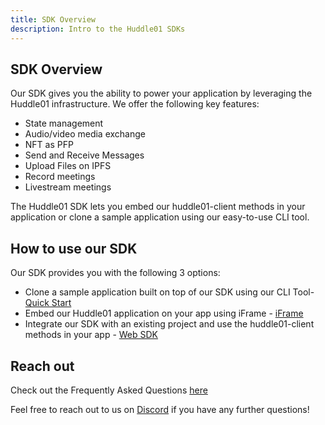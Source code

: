 ```yaml
---
title: SDK Overview
description: Intro to the Huddle01 SDKs
---
```


## SDK Overview

Our SDK gives you the ability to power your application by leveraging the Huddle01 infrastructure. We offer the following key features:

- State management
- Audio/video media exchange
- NFT as PFP
- Send and Receive Messages
- Upload Files on IPFS
- Record meetings
- Livestream meetings

The Huddle01 SDK lets you embed our huddle01-client methods in your application or clone a sample application using our easy-to-use CLI tool.

## **How to use our SDK**

Our SDK provides you with the following 3 options:

- Clone a sample application built on top of our SDK using our CLI Tool- [Quick Start](/sdk/getting-started/clone-sample-app)
- Embed our Huddle01 application on your app using iFrame - [iFrame](/sdk/huddle01-iframe)
- Integrate our SDK with an existing project and use the huddle01-client methods in your app - [Web SDK](/sdk/getting-started/add-to-existing-project)

## **Reach out**

Check out the Frequently Asked Questions [here](/sdk/faq)

Feel free to reach out to us on [Discord](https://discord.com/invite/MgR5wqd3J7) if you have any further questions!
